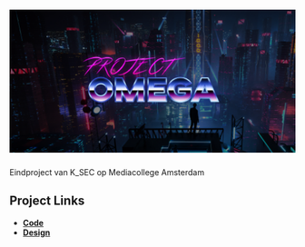 # ![Project Omega Banner](https://github.com/pk1260/Project-Omega/blob/main/project-omega/public/img/Project-Omega-Banner.png "Logo")
Eindproject van K_SEC op Mediacollege Amsterdam

## Project Links
- **[Code](https://github.com/pk1260/Project-Omega/tree/main/project-omega)**
- **[Design](https://xd.adobe.com/view/f847c655-8bdf-4bbf-9d4d-5ebc0c181332-ad14)**
